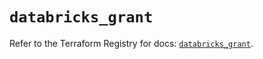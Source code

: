 # `databricks_grant`

Refer to the Terraform Registry for docs: [`databricks_grant`](https://registry.terraform.io/providers/databricks/databricks/1.39.0/docs/resources/grant).
